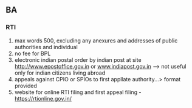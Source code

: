 ## BA
### RTI
1. max words 500, excluding any anexures and addresses of public authorities and individual
2. no fee for BPL
3. electronic indian postal order by indian post at site http://www.epostoffice.gov.in or www.indiapost.gov.in --> not useful only for indian citizens living abroad
4. appeals against CPIO or SPIOs to first appllate authority...> format provided
5. website for online RTI filing and first appeal filing - https://rtionline.gov.in/